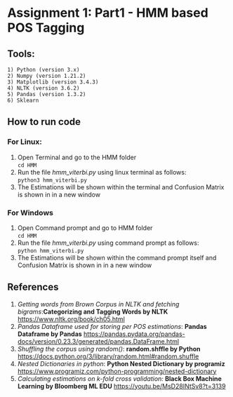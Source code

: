 # Assignment 1: Part1 - HMM based POS Tagging

## Tools:  

	1) Python (version 3.x)  
	2) Numpy (version 1.21.2)  
	3) Matplotlib (version 3.4.3)  
	4) NLTK (version 3.6.2)  
	5) Pandas (version 1.3.2) 
	6) Sklearn  

## How to run code

### For Linux:

1) Open Terminal and go to the HMM folder  
`cd HMM`
2) Run the file *hmm_viterbi.py* using linux terminal as follows:  
`python3 hmm_viterbi.py`
3) The Estimations will be shown within the terminal and Confusion Matrix is shown in in a new window

### For Windows

1) Open Command prompt and go to HMM folder  
	`cd HMM`
2) Run the file *hmm_viterbi.py* using command prompt as follows:  
`python hmm_viterbi.py`
3) The Estimations will be shown within the command prompt itself and Confusion Matrix is shown in in a new window  

## References

1) *Getting words from Brown Corpus in NLTK and fetching bigrams*:**Categorizing and Tagging Words by NLTK** https://www.nltk.org/book/ch05.html  
2) *Pandas Dataframe used for storing per POS estimations*: **Pandas Dataframe by Pandas** https://pandas.pydata.org/pandas-docs/version/0.23.3/generated/pandas.DataFrame.html  
3) *Shuffling the corpus using random()*: **random.shffle by Python** https://docs.python.org/3/library/random.html#random.shuffle  
4) *Nested Dictionaries in python*: **Python Nested Dictionary by programiz** https://www.programiz.com/python-programming/nested-dictionary  
5) *Calculating estimations on k-fold cross validation:* **Black Box Machine Learning by Bloomberg ML EDU**  https://youtu.be/MsD28INtSv8?t=3139
